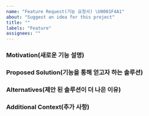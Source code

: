 ```yaml
---
name: "Feature Request(기능 요청서) \U0001F4A1"
about: "Suggest an idea for this project"
title: ""
labels: "Feature"
assignees: ""
---
```


### Motivation(새로운 기능 설명)

<!-- A clear and concise description of what the motivation for the new feature is, and what problem it is solving. -->

### Proposed Solution(기능을 통해 얻고자 하는 솔루션)

<!-- A clear and concise description of the feature you would like to add, and how it solves the motivating problem. -->

### Alternatives(제안 된 솔루션이 더 나은 이유)

<!-- A clear and concise description of any alternative solutions or features you've considered, and why you're proposed solution is better. -->

### Additional Context(추가 사항)

<!-- Add any other context or screenshots about the feature request here. -->
